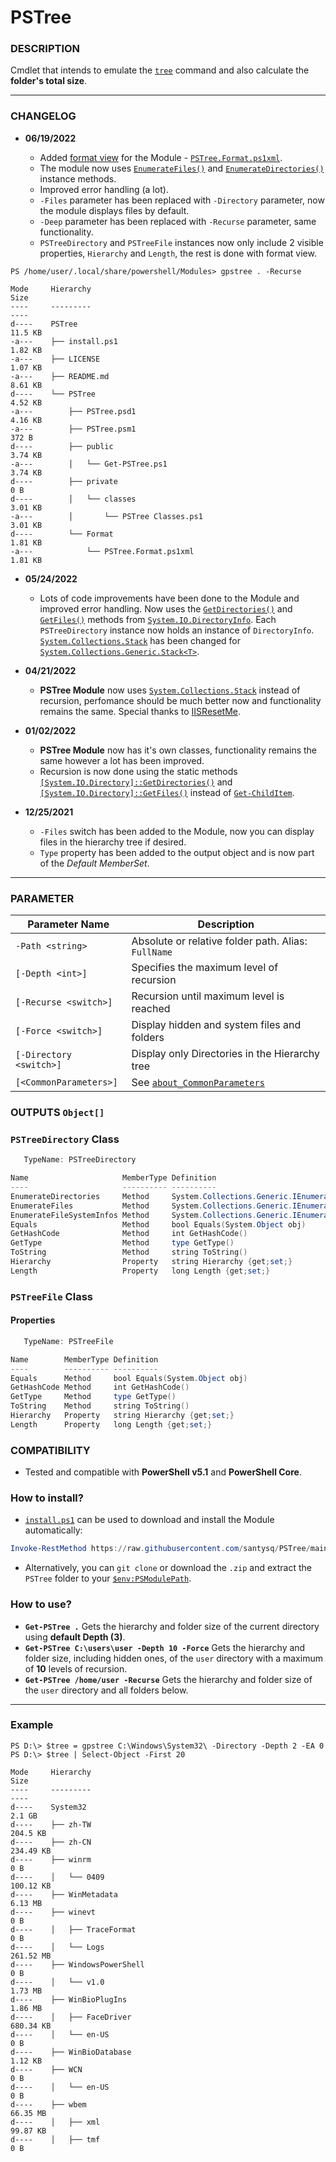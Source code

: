 # PSTree

### DESCRIPTION
Cmdlet that intends to emulate the [`tree`](https://docs.microsoft.com/en-us/windows-server/administration/windows-commands/tree) command and also calculate the __folder's total size__.

---
### CHANGELOG

- __06/19/2022__

    - Added [format view](https://docs.microsoft.com/en-us/powershell/module/microsoft.powershell.core/about/about_format.ps1xml?view=powershell-7.2&viewFallbackFrom=powershell-6) for the Module - [`PSTree.Format.ps1xml`](https://github.com/santysq/PSTree/blob/main/PSTree/Format/PSTree.Format.ps1xml).
    - The module now uses [`EnumerateFiles()`](https://docs.microsoft.com/en-us/dotnet/api/system.io.directoryinfo.enumeratefiles?view=net-6.0#system-io-directoryinfo-enumeratefiles) and [`EnumerateDirectories()`](https://docs.microsoft.com/en-us/dotnet/api/system.io.directoryinfo.enumeratedirectories?view=net-6.0#system-io-directoryinfo-enumeratedirectories) instance methods.
    - Improved error handling (a lot).
    - `-Files` parameter has been replaced with `-Directory` parameter, now the module displays files by default.
    - `-Deep` parameter has been replaced with `-Recurse` parameter, same functionality.
    - `PSTreeDirectory` and `PSTreeFile` instances now only include 2 visible properties, `Hierarchy` and `Length`, the rest is done with format view.

```
PS /home/user/.local/share/powershell/Modules> gpstree . -Recurse

Mode     Hierarchy                                                          Size
----     ---------                                                          ----
d----    PSTree                                                             11.5 KB
-a---    ├── install.ps1                                                    1.82 KB
-a---    ├── LICENSE                                                        1.07 KB
-a---    ├── README.md                                                      8.61 KB
d----    └── PSTree                                                         4.52 KB
-a---        ├── PSTree.psd1                                                4.16 KB
-a---        ├── PSTree.psm1                                                372 B
d----        ├── public                                                     3.74 KB
-a---        │   └── Get-PSTree.ps1                                         3.74 KB
d----        ├── private                                                    0 B
d----        │   └── classes                                                3.01 KB
-a---        │       └── PSTree Classes.ps1                                 3.01 KB
d----        └── Format                                                     1.81 KB
-a---            └── PSTree.Format.ps1xml                                   1.81 KB
```

- __05/24/2022__

    - Lots of code improvements have been done to the Module and improved error handling. Now uses the [`GetDirectories()`](https://docs.microsoft.com/en-us/dotnet/api/system.io.directoryinfo.getdirectories?view=net-6.0#system-io-directoryinfo-getdirectories) and [`GetFiles()`](https://docs.microsoft.com/en-us/dotnet/api/system.io.directoryinfo.getfiles?view=net-6.0#system-io-directoryinfo-getfiles) methods from [`System.IO.DirectoryInfo`](https://docs.microsoft.com/en-us/dotnet/api/system.io.directoryinfo?view=net-6.0). Each `PSTreeDirectory` instance now holds an instance of `DirectoryInfo`. [`System.Collections.Stack`](https://docs.microsoft.com/en-us/dotnet/api/system.collections.stack?view=net-6.0) has been changed for [`System.Collections.Generic.Stack<T>`](https://docs.microsoft.com/en-us/dotnet/api/system.collections.generic.stack-1?view=net-6.0).

- __04/21/2022__

    - __PSTree Module__ now uses [`System.Collections.Stack`](https://docs.microsoft.com/en-us/dotnet/api/system.collections.stack?view=net-6.0) instead of recursion, perfomance should be much better now and functionality remains the same. Special thanks to [IISResetMe](https://github.com/IISResetMe).

- __01/02/2022__

    - __PSTree Module__ now has it's own classes, functionality remains the same however a lot has been improved.
    - Recursion is now done using the static methods [`[System.IO.Directory]::GetDirectories()`](https://docs.microsoft.com/en-us/dotnet/api/system.io.directory.getdirectories?view=net-6.0) and [`[System.IO.Directory]::GetFiles()`](https://docs.microsoft.com/en-us/dotnet/api/system.io.directory.getfiles?view=net-6.0) instead of [`Get-ChildItem`](https://docs.microsoft.com/en-us/powershell/module/microsoft.powershell.management/get-childitem).

- __12/25/2021__

    - `-Files` switch has been added to the Module, now you can display files in the hierarchy tree if desired.
    - `Type` property has been added to the output object and is now part of the _Default MemberSet_.

---


### PARAMETER

| Parameter Name | Description
| --- | --- |
| `-Path <string>` | Absolute or relative folder path. Alias: `FullName` |
| `[-Depth <int>]` | Specifies the maximum level of recursion |
| `[-Recurse <switch>]` | Recursion until maximum level is reached |
| `[-Force <switch>]` | Display hidden and system files and folders |
| `[-Directory <switch>]` | Display only Directories in the Hierarchy tree |
| `[<CommonParameters>]` | See [`about_CommonParameters`](https://go.microsoft.com/fwlink/?LinkID=113216) |

### OUTPUTS `Object[]`

### `PSTreeDirectory` Class

```powershell
   TypeName: PSTreeDirectory

Name                     MemberType Definition
----                     ---------- ----------
EnumerateDirectories     Method     System.Collections.Generic.IEnumerable[System.IO.DirectoryInfo] EnumerateDirectories()
EnumerateFiles           Method     System.Collections.Generic.IEnumerable[System.IO.FileInfo] EnumerateFiles()
EnumerateFileSystemInfos Method     System.Collections.Generic.IEnumerable[System.IO.FileSystemInfo] EnumerateFileSystemInfos()
Equals                   Method     bool Equals(System.Object obj)
GetHashCode              Method     int GetHashCode()
GetType                  Method     type GetType()
ToString                 Method     string ToString()
Hierarchy                Property   string Hierarchy {get;set;}
Length                   Property   long Length {get;set;}
```
### `PSTreeFile` Class

#### Properties

```powershell
   TypeName: PSTreeFile

Name        MemberType Definition
----        ---------- ----------
Equals      Method     bool Equals(System.Object obj)
GetHashCode Method     int GetHashCode()
GetType     Method     type GetType()
ToString    Method     string ToString()
Hierarchy   Property   string Hierarchy {get;set;}
Length      Property   long Length {get;set;}
```

### COMPATIBILITY
- Tested and compatible with __PowerShell v5.1__ and __PowerShell Core__.

### How to install?

- [`install.ps1`](https://github.com/santysq/PSTree/blob/main/install.ps1) can be used to download and install the Module automatically:

```powershell
Invoke-RestMethod https://raw.githubusercontent.com/santysq/PSTree/main/install.ps1 | Invoke-Expression
```

- Alternatively, you can `git clone` or download the `.zip` and extract the `PSTree` folder to your [`$env:PSModulePath`](https://docs.microsoft.com/en-us/powershell/module/microsoft.powershell.core/about/about_psmodulepath?view=powershell-7.2).

### How to use?

- __`Get-PSTree .`__ Gets the hierarchy and folder size of the current directory using __default Depth (3)__.
- __`Get-PSTree C:\users\user -Depth 10 -Force`__ Gets the hierarchy and folder size, including hidden ones, of the `user` directory  with a maximum of __10__ levels of recursion.
- __`Get-PSTree /home/user -Recurse`__ Gets the hierarchy and folder size of the `user` directory and all folders below.

---

### Example

```
PS D:\> $tree = gpstree C:\Windows\System32\ -Directory -Depth 2 -EA 0
PS D:\> $tree | Select-Object -First 20

Mode     Hierarchy                                                          Size
----     ---------                                                          ----
d----    System32                                                           2.1 GB
d----    ├── zh-TW                                                          204.5 KB
d----    ├── zh-CN                                                          234.49 KB
d----    ├── winrm                                                          0 B
d----    │   └── 0409                                                       100.12 KB
d----    ├── WinMetadata                                                    6.13 MB
d----    ├── winevt                                                         0 B
d----    │   ├── TraceFormat                                                0 B
d----    │   └── Logs                                                       261.52 MB
d----    ├── WindowsPowerShell                                              0 B
d----    │   └── v1.0                                                       1.73 MB
d----    ├── WinBioPlugIns                                                  1.86 MB
d----    │   ├── FaceDriver                                                 680.34 KB
d----    │   └── en-US                                                      0 B
d----    ├── WinBioDatabase                                                 1.12 KB
d----    ├── WCN                                                            0 B
d----    │   └── en-US                                                      0 B
d----    ├── wbem                                                           66.35 MB
d----    │   ├── xml                                                        99.87 KB
d----    │   ├── tmf                                                        0 B
```
